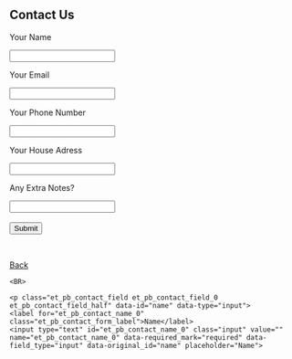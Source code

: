 ## Contact Us

<form 
method="POST"
enctype="multipart/form-data"
name="EmailForm">
    <p> Your Name </p>
    <input type="text" name="name" id="name" required/>
    <p> Your Email </p>
    <input type="email" name="email" id="name" required/>
  <BR>
    <p>Your Phone Number</p>
    <input type="tel" name="phone" id="phone" required/>
  <BR>
    <p>Your House Adress</p>
    <input type="text" name="Address" required/>
  <BR>
    <p>Any Extra Notes?</p>
    <input type="text" name="Extra Notes"/>
  <BR>
  <BR>
    <button action="mailto:grayjd6@gmail.com" type="submit">Submit</button>
</form>
      
<BR>
     
[Back](index.md)

	<BR>
	
    <p class="et_pb_contact_field et_pb_contact_field_0 et_pb_contact_field_half" data-id="name" data-type="input">
	<label for="et_pb_contact_name_0" class="et_pb_contact_form_label">Name</label>
	<input type="text" id="et_pb_contact_name_0" class="input" value="" name="et_pb_contact_name_0" data-required_mark="required" data-field_type="input" data-original_id="name" placeholder="Name">
</p>

